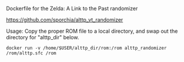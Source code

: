 Dockerfile for the Zelda: A Link to the Past randomizer

https://github.com/sporchia/alttp_vt_randomizer

Usage:
Copy the proper ROM file to a local directory, and swap out the directory for "alttp_dir" below.

    docker run -v /home/$USER/alttp_dir/rom:/rom alttp_randomizer /rom/alttp.sfc /rom
